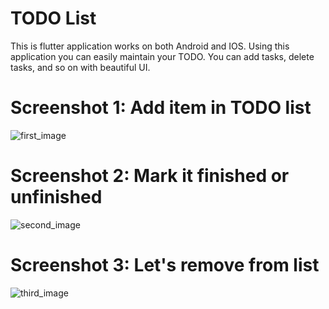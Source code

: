 # TODO List 
This is flutter application works on both Android and IOS. Using this application you can easily maintain your TODO. You can add tasks, delete tasks, and so on with beautiful UI.

# Screenshot 1: Add item in TODO list

![first_image](https://github.com/hadiuzzaman524/TODO-List-Flutter-Application/blob/main/Screenshot_1604306784.png)


# Screenshot 2: Mark it finished or unfinished

![second_image](https://github.com/hadiuzzaman524/TODO-List-Flutter-Application/blob/main/Screenshot_1604306918.png)


# Screenshot 3: Let's remove from list

![third_image](https://github.com/hadiuzzaman524/TODO-List-Flutter-Application/blob/main/Screenshot_1604306935.png)

 
